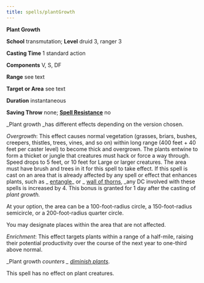 ```yaml
---
title: spells/plantGrowth
---
```

 **Plant Growth**

**School** transmutation; **Level** druid 3, ranger 3

**Casting Time** 1 standard action

**Components** V, S, DF

**Range** see text

**Target or Area** see text

**Duration** instantaneous

**Saving Throw** none; **[Spell Resistance](../glossary.md#_spell-resistance)** no

_Plant growth _has different effects depending on the version chosen.

_Overgrowth_: This effect causes normal vegetation (grasses, briars, bushes, creepers, thistles, trees, vines, and so on) within long range (400 feet + 40 feet per caster level) to become thick and overgrown. The plants entwine to form a thicket or jungle that creatures must hack or force a way through. Speed drops to 5 feet, or 10 feet for Large or larger creatures. The area must have brush and trees in it for this spell to take effect. If this spell is cast on an area that is already affected by any spell or effect that enhances plants, such as _ [entangle](entangle.md#_entangle)_ or _ [wall of thorns](wallOfThorns.md#_wall-of-thorns), _any DC involved with these spells is increased by 4. This bonus is granted for 1 day after the casting of _plant growth._

At your option, the area can be a 100-foot-radius circle, a 150-foot-radius semicircle, or a 200-foot-radius quarter circle.

You may designate places within the area that are not affected.

_Enrichment_: This effect targets plants within a range of a half-mile, raising their potential productivity over the course of the next year to one-third above normal.

_Plant growth _counters _ [diminish plants](diminishPlants.md#_diminish-plants)_.

This spell has no effect on plant creatures.

